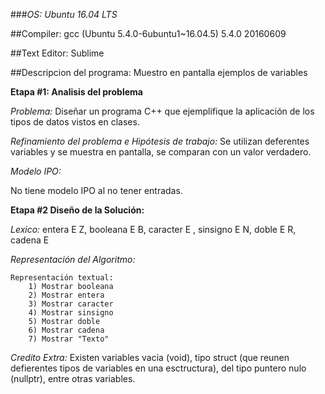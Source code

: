 ###_OS: Ubuntu 16.04 LTS_

##Compiler: gcc (Ubuntu 5.4.0-6ubuntu1~16.04.5) 5.4.0 20160609

##Text Editor: Sublime

##Descripcion del programa: Muestro en pantalla ejemplos de variables

**Etapa #1: Analisis del problema**

_Problema:_ Diseñar un programa C++ que ejemplifique la aplicación de los tipos de datos vistos en clases.

_Refinamiento del problema e Hipótesis de trabajo:_ Se utilizan deferentes variables y se muestra en pantalla, se comparan con un valor verdadero.

_Modelo IPO:_

No tiene modelo IPO al no tener entradas.


**Etapa #2 Diseño de la Solución:**

_Lexico:_ entera E Z, booleana E B, caracter E , sinsigno E N, doble E R, cadena E 


_Representación del Algoritmo:_

    Representación textual: 
        1) Mostrar booleana
        2) Mostrar entera
        3) Mostrar caracter
        4) Mostrar sinsigno
        5) Mostrar doble
        6) Mostrar cadena
        7) Mostrar "Texto"

_Credito Extra:_ Existen variables vacia (void), tipo struct (que reunen defierentes tipos  de variables en una esctructura), del tipo  puntero nulo (nullptr), entre otras variables.
    
